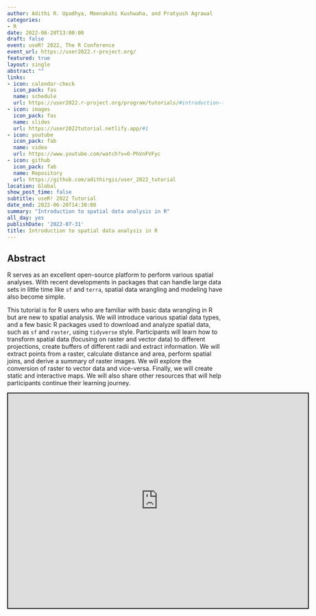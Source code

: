 ```yaml
---
author: Adithi R. Upadhya, Meenakshi Kushwaha, and Pratyush Agrawal
categories:
- R
date: 2022-06-20T13:00:00
draft: false
event: useR! 2022, The R Conference
event_url: https://user2022.r-project.org/
featured: true
layout: single
abstract: ""
links:
- icon: calendar-check
  icon_pack: fas
  name: schedule
  url: https://user2022.r-project.org/program/tutorials/#introduction-to-spatial-data-analysis-in-r
- icon: images
  icon_pack: fas
  name: slides
  url: https://user2022tutorial.netlify.app/#1
- icon: youtube
  icon_pack: fab
  name: video
  url: https://www.youtube.com/watch?v=O-PhVnFVFyc
- icon: github
  icon_pack: fab
  name: Repository
  url: https://github.com/adithirgis/user_2022_tutorial
location: Global
show_post_time: false
subtitle: useR! 2022 Tutorial
date_end: 2022-06-20T14:30:00
summary: "Introduction to spatial data analysis in R"
all_day: yes
publishDate: '2022-07-31'
title: Introduction to spatial data analysis in R
---
```



## Abstract

R serves as an excellent open-source platform to perform various spatial analyses. With recent developments in packages that can handle large data sets in little time like `sf` and `terra`, spatial data wrangling and modeling have also become simple.

This tutorial is for R users who are familiar with basic data wrangling in R but are new to spatial analysis. We will introduce various spatial data types, and a few basic R packages used to download and analyze spatial data, such as `sf` and `raster`, using `tidyverse` style. Participants will learn how to transform spatial data (focusing on raster and vector data) to different projections, create buffers of different radii and extract information. We will extract points from a raster, calculate distance and area, perform spatial joins, and derive a summary of raster images. We will explore the conversion of raster to vector data and vice-versa. Finally, we will create static and interactive maps. We will also share other resources that will help participants continue their learning journey.

<div class="shareagain" style="min-width:300px;margin:1em auto;">
<iframe src="https://user2021-aru.netlify.app/#1" width="700" height="500" style="border:2px solid currentColor;" loading="lazy" allowfullscreen></iframe>
<script>fitvids('.shareagain', {players: 'iframe'});</script>
</div>